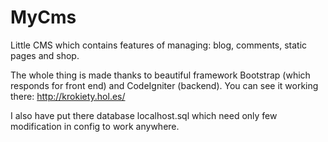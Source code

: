 # MyCms
Little CMS which contains features of managing: blog, comments, static pages and shop. 

The whole thing is made thanks to beautiful framework Bootstrap (which responds for front end) and CodeIgniter (backend).
You can see it working there: http://krokiety.hol.es/

I also have put there database localhost.sql which need only few modification in config to work anywhere. 
